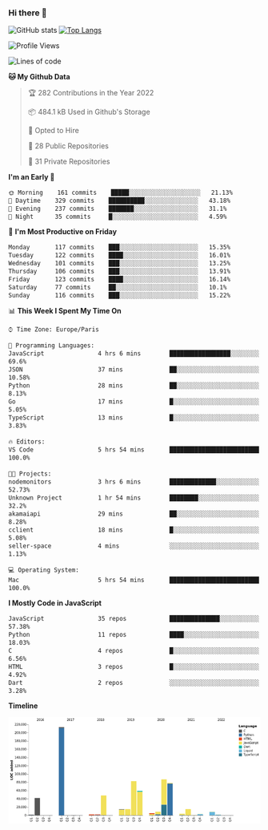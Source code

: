 ### Hi there 👋


![GitHub stats](https://github-readme-stats.vercel.app/api?username=eastkap&theme=dark&show_icons=true&count_private=true)
[![Top Langs](https://github-readme-stats.vercel.app/api/top-langs/?username=eastkap&layout=compact)](https://github.com/anuraghazra/github-readme-stats)



<!--START_SECTION:waka-->
![Profile Views](http://img.shields.io/badge/Profile%20Views-0-blue)

![Lines of code](https://img.shields.io/badge/From%20Hello%20World%20I%27ve%20Written-693624%20lines%20of%20code-blue)

**🐱 My Github Data** 

> 🏆 282 Contributions in the Year 2022
 > 
> 📦 484.1 kB Used in Github's Storage 
 > 
> 💼 Opted to Hire
 > 
> 📜 28 Public Repositories 
 > 
> 🔑 31 Private Repositories  
 > 
**I'm an Early 🐤** 

```text
🌞 Morning    161 commits    █████░░░░░░░░░░░░░░░░░░░░   21.13% 
🌆 Daytime    329 commits    ██████████░░░░░░░░░░░░░░░   43.18% 
🌃 Evening    237 commits    ███████░░░░░░░░░░░░░░░░░░   31.1% 
🌙 Night      35 commits     █░░░░░░░░░░░░░░░░░░░░░░░░   4.59%

```
📅 **I'm Most Productive on Friday** 

```text
Monday       117 commits    ███░░░░░░░░░░░░░░░░░░░░░░   15.35% 
Tuesday      122 commits    ████░░░░░░░░░░░░░░░░░░░░░   16.01% 
Wednesday    101 commits    ███░░░░░░░░░░░░░░░░░░░░░░   13.25% 
Thursday     106 commits    ███░░░░░░░░░░░░░░░░░░░░░░   13.91% 
Friday       123 commits    ████░░░░░░░░░░░░░░░░░░░░░   16.14% 
Saturday     77 commits     ██░░░░░░░░░░░░░░░░░░░░░░░   10.1% 
Sunday       116 commits    ███░░░░░░░░░░░░░░░░░░░░░░   15.22%

```


📊 **This Week I Spent My Time On** 

```text
⌚︎ Time Zone: Europe/Paris

💬 Programming Languages: 
JavaScript               4 hrs 6 mins        █████████████████░░░░░░░░   69.6% 
JSON                     37 mins             ██░░░░░░░░░░░░░░░░░░░░░░░   10.58% 
Python                   28 mins             ██░░░░░░░░░░░░░░░░░░░░░░░   8.13% 
Go                       17 mins             █░░░░░░░░░░░░░░░░░░░░░░░░   5.05% 
TypeScript               13 mins             █░░░░░░░░░░░░░░░░░░░░░░░░   3.83%

🔥 Editors: 
VS Code                  5 hrs 54 mins       █████████████████████████   100.0%

🐱‍💻 Projects: 
nodemonitors             3 hrs 6 mins        █████████████░░░░░░░░░░░░   52.73% 
Unknown Project          1 hr 54 mins        ████████░░░░░░░░░░░░░░░░░   32.2% 
akamaiapi                29 mins             ██░░░░░░░░░░░░░░░░░░░░░░░   8.28% 
cclient                  18 mins             █░░░░░░░░░░░░░░░░░░░░░░░░   5.08% 
seller-space             4 mins              ░░░░░░░░░░░░░░░░░░░░░░░░░   1.13%

💻 Operating System: 
Mac                      5 hrs 54 mins       █████████████████████████   100.0%

```

**I Mostly Code in JavaScript** 

```text
JavaScript               35 repos            ██████████████░░░░░░░░░░░   57.38% 
Python                   11 repos            ████░░░░░░░░░░░░░░░░░░░░░   18.03% 
C                        4 repos             █░░░░░░░░░░░░░░░░░░░░░░░░   6.56% 
HTML                     3 repos             █░░░░░░░░░░░░░░░░░░░░░░░░   4.92% 
Dart                     2 repos             ░░░░░░░░░░░░░░░░░░░░░░░░░   3.28%

```


**Timeline**

![Chart not found](https://raw.githubusercontent.com/Eastkap/Eastkap/main/charts/bar_graph.png) 


<!--END_SECTION:waka-->

<!--
**Eastkap/eastkap** is a ✨ _special_ ✨ repository because its `README.md` (this file) appears on your GitHub profile.

Here are some ideas to get you started:

- 🔭 I’m currently working on ...
- 🌱 I’m currently learning ...
- 👯 I’m looking to collaborate on ...
- 🤔 I’m looking for help with ...
- 💬 Ask me about ...
- 📫 How to reach me: ...
- 😄 Pronouns: ...
- ⚡ Fun fact: ...
-->
